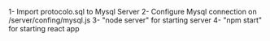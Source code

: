 1- Import protocolo.sql to Mysql Server
2- Configure Mysql connection on /server/confing/mysql.js
3- "node server" for starting server
4- "npm start" for starting react app
